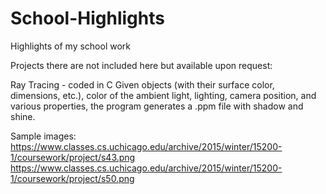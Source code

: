 # School-Highlights
Highlights of my school work

Projects there are not included here but available upon request:

Ray Tracing - coded in C
Given objects (with their surface color, dimensions, etc.), color of the ambient light, lighting, camera position,
and various properties, the program generates a .ppm file with shadow and shine.

Sample images:
https://www.classes.cs.uchicago.edu/archive/2015/winter/15200-1/coursework/project/s43.png
https://www.classes.cs.uchicago.edu/archive/2015/winter/15200-1/coursework/project/s50.png
